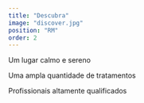 ```yaml
---
title: "Descubra"
image: "discover.jpg"
position: "RM"
order: 2
---
```

Um lugar calmo e sereno

Uma ampla quantidade de tratamentos

Profissionais altamente qualificados